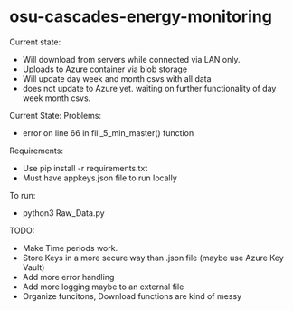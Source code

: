 
# osu-cascades-energy-monitoring


Current state: 
- Will download from servers while connected via LAN only.  
- Uploads to Azure container via blob storage
- Will update day week and month csvs with all data 
- does not update to Azure yet.  waiting on further functionality of day week month csvs. 

Current State: Problems:
- error on line 66 in fill_5_min_master() function 


Requirements:
- Use pip install -r requirements.txt
- Must have appkeys.json file to run locally 

To run:
- python3 Raw_Data.py

TODO:
- Make Time periods work. 
- Store Keys in a more secure way than .json file (maybe use Azure Key Vault)
- Add more error handling
- Add more logging maybe to an external file
- Organize funcitons, Download functions are kind of messy